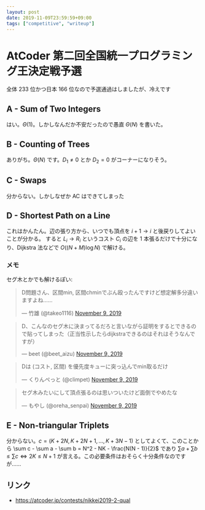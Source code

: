 ```yaml
---
layout: post
date: 2019-11-09T23:59:59+09:00
tags: ["competitive", "writeup"]
---
```


# AtCoder 第二回全国統一プログラミング王決定戦予選

全体 $233$ 位かつ日本 $166$ 位なので予選通過はしましたが、冷えです

## A - Sum of Two Integers

はい。$\Theta(1)$。しかしなんだか不安だったので愚直 $\Theta(N)$ を書いた。

## B - Counting of Trees

ありがち。$\Theta(N)$ です。$D_1 \ne 0$ とか $D_2 = 0$ がコーナーになりそう。

## C - Swaps

分からない。しかしなぜか AC はできてしまった

## D - Shortest Path on a Line

これはかんたん。辺の張り方から、いつでも頂点を $i + 1 \to i$ と後戻りしてよいことが分かる。
すると $L_i \to R_i$ というコスト $C_i$ の辺を $1$ 本張るだけで十分になり、Dijkstra 法などで $O((N + M) \log N)$ で解ける。

### メモ

セグ木とかでも解けるぽい:

<blockquote class="twitter-tweet" data-partner="tweetdeck"><p lang="ja" dir="ltr">D問題さん、区間min, 区間chminでぶん殴ったんですけど想定解多分違いますよね……</p>&mdash; 竹雄 (@takeo1116) <a href="https://twitter.com/takeo1116/status/1193166772104359936?ref_src=twsrc%5Etfw">November 9, 2019</a></blockquote>
<script async src="https://platform.twitter.com/widgets.js" charset="utf-8"></script>

<blockquote class="twitter-tweet" data-partner="tweetdeck"><p lang="ja" dir="ltr">D、こんなのセグ木に決まってるだろと言いながら証明をするとできるので貼ってしまった（正当性示したらdijkstraできるのはそれはそうなんですが）</p>&mdash; beet (@beet_aizu) <a href="https://twitter.com/beet_aizu/status/1193168970162962432?ref_src=twsrc%5Etfw">November 9, 2019</a></blockquote>
<script async src="https://platform.twitter.com/widgets.js" charset="utf-8"></script>

<blockquote class="twitter-tweet" data-partner="tweetdeck"><p lang="ja" dir="ltr">Dは (コスト, 区間) を優先度キューに突っ込んでmin取るだけ</p>&mdash; くりんぺっと (@climpet) <a href="https://twitter.com/climpet/status/1193168516469293062?ref_src=twsrc%5Etfw">November 9, 2019</a></blockquote>
<script async src="https://platform.twitter.com/widgets.js" charset="utf-8"></script>

<blockquote class="twitter-tweet" data-partner="tweetdeck"><p lang="ja" dir="ltr">セグ木みたいにして頂点張るのは思いついたけど面倒でやめたな</p>&mdash; もやし (@oreha_senpai) <a href="https://twitter.com/oreha_senpai/status/1193171287184556032?ref_src=twsrc%5Etfw">November 9, 2019</a></blockquote>
<script async src="https://platform.twitter.com/widgets.js" charset="utf-8"></script>


## E - Non-triangular Triplets

分からない。$c = (K + 2N, K + 2N + 1, \dots, K + 3N - 1)$ としてよくて、このことから \sum c - \sum a - \sum b = N^2 - NK - \frac{N(N - 1)}{2}$ であり $\sum a + \sum b \le \sum c \iff 2K \le N + 1$ が言える。この必要条件はおそらく十分条件なのですが……

## リンク

-   <https://atcoder.jp/contests/nikkei2019-2-qual>
